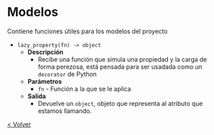 # Modelos

Contiene funciones útiles para los modelos del proyecto

* `lazy_property(fn) -> object`
    * **Descripción**
        * Recibe una función que simula una propiedad y la carga de forma perezosa, está pensada para ser usadada como
        un `decorator` de Python 
    * **Parámetros**
        * `fn` - Función a la que se le aplica
    * **Salida**
        * Devuelve un `object`, objeto que representa al atributo que estamos llamando.

[< Volver](index.md)